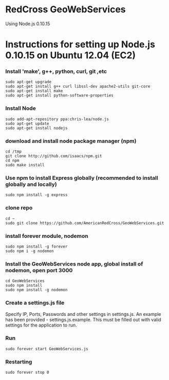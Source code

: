 RedCross GeoWebServices
============

Using Node.js 0.10.15

Instructions for setting up Node.js 0.10.15 on Ubuntu 12.04 (EC2)
=========================================================================	

### Install 'make', g++, python, curl, git ,etc
	sudo apt-get upgrade
	sudo apt-get install g++ curl libssl-dev apache2-utils git-core
	sudo apt-get install make
	sudo apt-get install python-software-properties

### Install Node
	sudo add-apt-repository ppa:chris-lea/node.js
	sudo apt-get update 
	sudo apt-get install nodejs

### download and install node package manager (npm)
	cd /tmp 
	git clone http://github.com/isaacs/npm.git 
	cd npm 
	sudo make install

### Use npm to install Express globally (recommended to install globally and locally)
	sudo npm install -g express

### clone repo
	cd ~
	sudo git clone https://github.com/AmericanRedCross/GeoWebServices.git

### install forever module, nodemon
	sudo npm install -g forever
	sudo npm i -g nodemon

### Install the GeoWebServices node app, global install of nodemon, open port 3000
	cd GeoWebServices
	sudo npm install
	sudo npm install -g nodemon

### Create a settings.js file
Specify IP, Ports, Passwords and other settings in settings.js.
An example has been provided - settings.js.example.
This must be filled out with valid settings for the application to run.

### Run
	sudo forever start GeoWebServices.js

### Restarting
	sudo forever stop 0








